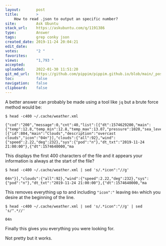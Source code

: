 ```yaml
---
layout:       post
title:        >
    How to read .json to output an specific number?
site:         Ask Ubuntu
stack_url:    https://askubuntu.com/q/1191386
type:         Answer
tags:         grep conky json
created_date: 2019-11-24 20:04:21
edit_date:    
votes:        "2 "
favorites:    
views:        "1,793 "
accepted:     
uploaded:     2022-01-30 11:51:20
git_md_url:   https://github.com/pippim/pippim.github.io/blob/main/_posts/2019/2019-11-24-How-to-read-.json-to-output-an-specific-number_.md
toc:          false
navigation:   false
clipboard:    false
---
```


A better answer can probably be made using a tool like `jq` but a brute force method would be:

``` 
$ head -c400 ~/.cache/weather.xml

{"cod":"200","message":0,"cnt":40,"list":[{"dt":1574629200,"main":{"temp":12.8,"temp_min":12.8,"temp_max":13.07,"pressure":1020,"sea_level":1020,"grnd_level":1012,"humidity":82,"temp_kf":-0.27},"weather":[{"id":804,"main":"Clouds","description":"overcast clouds","icon":"04n"}],"clouds":{"all":92},"wind":{"speed":2.22,"deg":232},"sys":{"pod":"n"},"dt_txt":"2019-11-24 21:00:00"},{"dt":1574640000,"ma
```

This displays the first 400 characters of the file and it appears your information is always at the start of the file?

``` 
$ head -c400 ~/.cache/weather.xml | sed 's/.*icon":"//g'

04n"}],"clouds":{"all":92},"wind":{"speed":2.22,"deg":232},"sys":{"pod":"n"},"dt_txt":"2019-11-24 21:00:00"},{"dt":1574640000,"ma
```

This removes everything up to and including `"icon":"` leaving `04n` which you desire at the beginning of the line.

``` 
$ head -c400 ~/.cache/weather.xml | sed 's/.*icon":"//g' | sed 's/".*//'

04n
```

Finally this gives you everything you were looking for.

Not pretty but it works.

